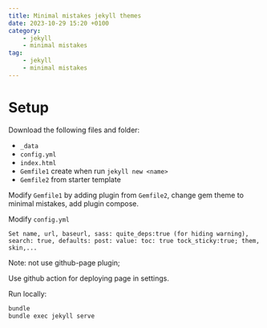 ```yaml
---
title: Minimal mistakes jekyll themes
date: 2023-10-29 15:20 +0100
category:
    - jekyll
    - minimal mistakes
tag:
    - jekyll
    - minimal mistakes
---
```


# Setup

Download the following files and folder:
- `_data`
- `config.yml`
- `index.html`
- `Gemfile1` create when run `jekyll new <name>`
- `Gemfile2` from starter template

Modify `Gemfile1` by adding plugin from `Gemfile2`, change gem theme to minimal mistakes, add plugin compose.


Modify `config.yml`

    Set name, url, baseurl, sass: quite_deps:true (for hiding warning), search: true, defaults: post: value: toc: true tock_sticky:true; them, skin,...

Note: not use github-page plugin;

Use github action for deploying page in settings.

Run locally:
```bash
bundle
bundle exec jekyll serve
```


